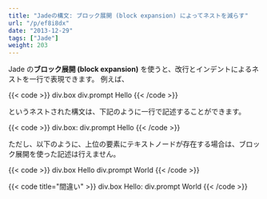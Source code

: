 ```yaml
---
title: "Jadeの構文: ブロック展開 (block expansion) によってネストを減らす"
url: "/p/ef8i8dx"
date: "2013-12-29"
tags: ["Jade"]
weight: 203
---
```


Jade の**ブロック展開 (block expansion)** を使うと、改行とインデントによるネストを一行で表現できます。
例えば、

{{< code >}}
div.box
    div.prompt Hello
{{< /code >}}

というネストされた構文は、下記のように一行で記述することができます。

{{< code >}}
div.box: div.prompt Hello
{{< /code >}}

ただし、以下のように、上位の要素にテキストノードが存在する場合は、ブロック展開を使った記述は行えません。

{{< code >}}
div.box Hello
    div.prompt World
{{< /code >}}

{{< code title="間違い" >}}
div.box Hello: div.prompt World
{{< /code >}}


